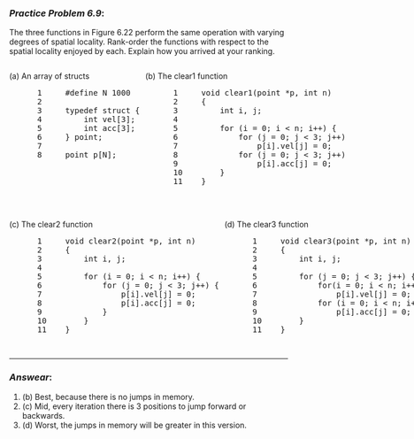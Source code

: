 ### ***Practice Problem 6.9***:  
The three functions in Figure 6.22 perform the same operation with varying degrees of spatial locality. Rank-order the functions with respect to the spatial locality enjoyed by each. Explain how you arrived at your ranking.  

<div style="display: flex; gap: 10px;">
  <div style="flex: 1;">
    <p>(a) An array of structs</p>
    <pre>
      1     #define N 1000
      2
      3     typedef struct {
      4         int vel[3];
      5         int acc[3];
      6     } point;
      7
      8     point p[N];
    </pre>  
  </div>
  <div style="flex: 1;">
    <p>(b) The clear1 function</p>
    <pre>
      1     void clear1(point *p, int n)
      2     {
      3         int i, j;
      4
      5         for (i = 0; i < n; i++) {
      6             for (j = 0; j < 3; j++)
      7                 p[i].vel[j] = 0;
      8             for (j = 0; j < 3; j++)
      9                 p[i].acc[j] = 0;
      10        }
      11    }
    </pre>
  </div>
</div>
<br/>
<div style="display: flex; gap: 10px;">
  <div style="flex: 1;">
    <p>(c) The clear2 function</p>
    <pre>
      1     void clear2(point *p, int n)
      2     {
      3         int i, j;
      4
      5         for (i = 0; i < n; i++) {
      6             for (j = 0; j < 3; j++) {
      7                 p[i].vel[j] = 0;
      8                 p[i].acc[j] = 0;
      9             }
      10        }
      11    }
    </pre>  
  </div>
  <div style="flex: 1;">
    <p>(d) The clear3 function</p>
    <pre>
      1     void clear3(point *p, int n)
      2     {
      3         int i, j;
      4
      5         for (j = 0; j < 3; j++) {
      6             for(i = 0; i < n; i++)
      7                 p[i].vel[j] = 0;
      8             for (i = 0; i < n; i++)
      9                 p[i].acc[j] = 0;
      10        }
      11    }
    </pre>
  </div>
</div>


---  

### ***Answear***:  

1. (b)  Best, because there is no jumps in memory.
2. (c)  Mid, every iteration there is 3 positions to jump forward or backwards.
3. (d)  Worst, the jumps in memory will be greater in this version.
